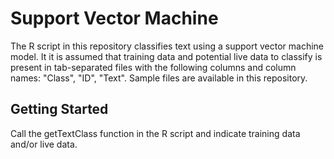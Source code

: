 # Support Vector Machine

The R script in this repository classifies text using a support vector machine model. 
It it is assumed that training data and potential live data to classify is present in tab-separated files with the following columns and column names: "Class", "ID", "Text". Sample files are available in this repository. 

## Getting Started

Call the getTextClass function in the R script and indicate training data and/or live data.
